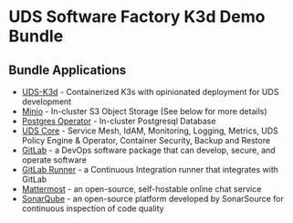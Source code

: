 # UDS Software Factory K3d Demo Bundle

## Bundle Applications

- [UDS-K3d](https://k3d.io/) - Containerized K3s with opinionated deployment for UDS development
- [Minio](https://min.io/) - In-cluster S3 Object Storage (See below for more details)
- [Postgres Operator](https://github.com/defenseunicorns/uds-package-postgres-operator) - In-cluster Postgresql Database
- [UDS Core](https://github.com/defenseunicorns/uds-core) - Service Mesh, IdAM, Monitoring, Logging, Metrics, UDS Policy Engine & Operator, Container Security, Backup and Restore
- [GitLab](https://github.com/defenseunicorns/uds-package-gitlab) - a DevOps software package that can develop, secure, and operate software
- [GitLab Runner](https://github.com/defenseunicorns/uds-package-gitlab-runner) - a Continuous Integration runner that integrates with GitLab
- [Mattermost](https://github.com/defenseunicorns/uds-package-mattermost) - an open-source, self-hostable online chat service
- [SonarQube](https://github.com/defenseunicorns/uds-package-sonarqube) - an open-source platform developed by SonarSource for continuous inspection of code quality